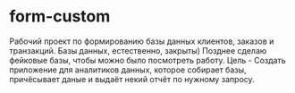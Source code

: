 # form-custom
Рабочий проект по формированию базы данных клиентов, заказов и транзакций. Базы данных, естественно, закрыты) Позднее сделаю фейковые базы, чтобы можно было посмотреть работу.
Цель - Создать приложение для аналитиков данных, которое собирает базы, причёсывает даные и выдаёт некий отчёт по нужному запросу.
